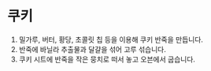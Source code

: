 # 쿠키

1. 밀가루, 버터, 황당, 초콜릿 칩 등을 이용해 쿠키 반죽을 만듭니다.
2. 반죽에 바닐라 추출물과 달걀을 섞어 고루 섞습니다.
3. 쿠키 시트에 반죽을 작은 뭉치로 떠서 놓고 오븐에서 굽습니다.



